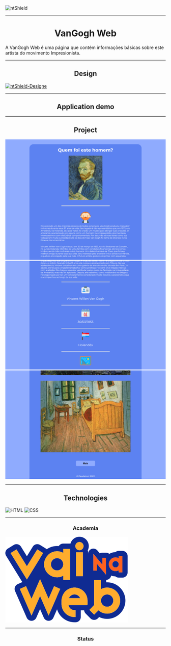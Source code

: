 <img src="https://img.shields.io/static/v1?label=Code&message=N-CCC&color=1C1C1C&style=for-the-badge&logo=GHOST" alt="ntShield">

---

<h1 align="center">VanGogh Web</h1>

<p>
A VanGogh Web é uma página que contém informações básicas sobre este artista do movimento Impresionista.
</p>

---

<h2 align="center">Design</h2>
<a href="https://www.figma.com/file/tDNm0UygzDriKZwveUKJ3L/WebGogh?node-id=0%3A1"><img src="https://img.shields.io/static/v1?label=Design&message=FIGMA&color=4B0082&style=for-the-badge&logo=GHOST" alt="ntShield-Designe"></a>

---

<h2  align="center">Application demo</h2>



---

<h2  align="center">Project</h2>

<img src="Assets/Project/VanGogh Web - One.png" alt="PageWeb-01">
<img src="Assets/Project/VanGogh Web - Two.png" alt="PageWeb-02">
<img src="Assets/Project/VanGogh Web - Three.png" alt="PageWeb-03">

---

<h2  align="center">Technologies</h2>

![HTML](https://img.shields.io/badge/HTML5-E34F26?style=for-the-badge&logo=html5&logoColor=white)
![CSS](https://img.shields.io/badge/CSS3-1572B6?style=for-the-badge&logo=css3&logoColor=white)

---

<h3 align="center">Academia</h3>

<section>
    <img src="/Assets/Icons/LogoVNW.svg">
</section>

---

<h3 align="center">Status</h3>

<p>
    
</p>